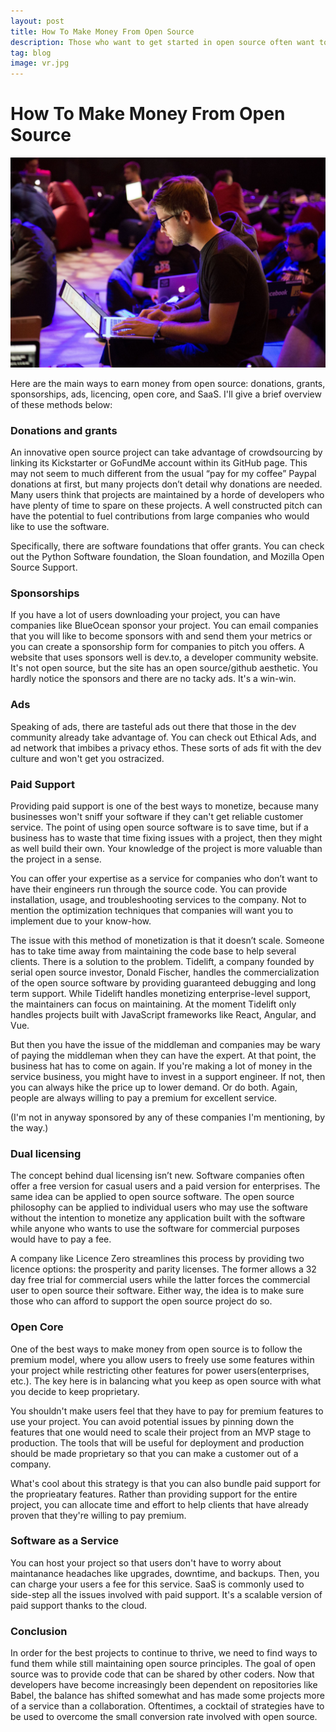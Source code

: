 ```yaml
---
layout: post
title: How To Make Money From Open Source
description: Those who want to get started in open source often want to know how open source makes money. We'll tell you how.
tag: blog
image: vr.jpg
---
```


 How To Make Money From Open Source
===========

![make money from open source](/images/vr.jpg)

Here are the main ways to earn money from open source: donations, grants, sponsorships, ads, licencing, open core, and SaaS. I'll give a brief overview of these methods below:

<h3> Donations  and grants</h3>
 An innovative open source project can take advantage of crowdsourcing  by linking its Kickstarter or GoFundMe account within its GitHub page. This may not seem to much different from the usual “pay for my coffee” Paypal donations at first, but many projects don’t detail why donations are needed. Many users think that projects are maintained by a horde of developers who have plenty of time to spare on these projects. A well constructed pitch can have the potential to fuel contributions from large companies who would like to use the software.

Specifically, there are software foundations that offer grants. You can check out the Python Software foundation, the Sloan foundation, and Mozilla Open Source Support.

<h3> Sponsorships </h3>
If you have a lot of users downloading your project, you can have companies like BlueOcean sponsor your project. You can email companies that you will like to become sponsors with and send them your metrics or you can create a sponsorship form for companies to pitch you offers.  A website that  uses sponsors well is dev.to,  a developer community website. It's not open source, but the site has an open source/github aesthetic. You hardly notice the sponsors and there are no tacky ads. It's a win-win. 

<h3> Ads </h3>
Speaking of ads, there are tasteful ads out there that those in the dev community already take advantage of. You can check out Ethical Ads, and ad network that imbibes a privacy ethos. These sorts of ads fit with the dev culture and won't get you ostracized. 

<h3>Paid Support</h3>
Providing paid support is one of the best ways to monetize, because many businesses won't sniff your software if they can't get reliable customer service. The point of using open source software is to save time, but if a business has to waste that time fixing issues with a project, then they might as well build their own. Your knowledge of the project is more valuable than the project in a sense.

You can offer your expertise as a service for companies who don’t want to have their engineers run through the source code. You can provide installation, usage, and troubleshooting services to the company. Not to mention the optimization techniques that companies will want you to implement due to your know-how. 

The issue with this method of monetization is that it doesn’t scale. Someone has to take time away from maintaining the code base to help several clients. There is a solution to the problem. Tidelift, a company founded by serial open source investor, Donald Fischer, handles the commercialization of the open source software by providing guaranteed debugging and long term support. While Tidelift handles monetizing enterprise-level support, the maintainers can focus on maintaining. At the moment Tidelift only handles projects built with JavaScript frameworks like React, Angular, and Vue. 

But then you have the issue of the middleman and companies may be wary of paying the middleman when they can have the expert. At that point, the business hat has to come on again. If you're making a lot of money in the service business, you might have to invest in a support engineer. If not, then you can always hike the price up to lower demand. Or do both. Again, people are always willing to pay a premium for excellent service. 

(I'm not in anyway sponsored by any of these companies I'm mentioning, by the way.)

<h3>Dual licensing </h3>
The concept behind dual licensing isn’t new. Software companies often offer a free version for casual users and a paid version for enterprises. The same idea can be applied to open source software. The open source philosophy can be applied to individual users who may use the software without the intention to monetize any application built with the software while anyone who wants to use the software for commercial purposes would have to pay a fee. 

A company like Licence Zero streamlines this process by providing two licence options: the prosperity and parity licenses. The former allows a 32 day free trial for commercial users while the latter forces the commercial user to open source their software. Either way, the idea is to make sure those who can afford to support the open source project do so. 

<h3> Open Core </h3>

One of the best ways to make money from open source is to follow the premium model, where you allow users to freely use some features within your project while restricting other features for power users(enterprises, etc.). The key here is in balancing what you keep as open source with what you decide to keep proprietary.

You shouldn't make users feel that they have to pay for premium features to use your project. You can avoid potential issues by pinning down the features that one would need to scale their project from an MVP stage to production. The tools that will be useful for deployment and production should be made proprietary so that you can make a customer out of a company.

What's cool about this strategy is that you can also bundle paid support for the proprieatary features. Rather than providing support for the entire project, you can allocate time and effort to help clients that have already proven that they're willing to pay premium.

<h3> Software as a Service </h3>

You can host your project so that users don't have to worry about maintanance headaches like upgrades, downtime, and backups. Then, you can charge your users a fee for this service. SaaS is commonly used to side-step all the issues involved with paid support. It's a scalable version of paid support thanks to the cloud. 

<h3>Conclusion</h3>
In order for the best projects to continue to thrive, we need to find ways to fund them while still maintaining open source principles. The goal of open source was to provide code that can be shared by other coders. Now that developers have become  increasingly been dependent on repositories like Babel, the balance has shifted somewhat and has made some projects more of a service than a collaboration. Oftentimes, a cocktail of strategies have to be used to overcome the small conversion rate involved with open source. 







